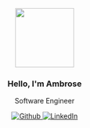 <div align="center">
  <img src="https://github.com/user-attachments/assets/dc330d0c-ae46-41fd-a972-8bcfc7a8b5b7" height="120" />
  <h3>Hello, I'm Ambrose</h3>
  <p>
    Software Engineer
  </p>
  <div>
    <p align="center">
      <a href="https://github.com/ambroseahawo" target="_blank"><img alt="Github" src="https://img.shields.io/badge/GitHub-%2312100E.svg?&style=for-the-badge&logo=Github&logoColor=white" />
      </a> 
      <a href="https://linkedin.com/in/ambroseahawo" target="_blank"><img alt="LinkedIn" src="https://img.shields.io/badge/linkedin-9146FF.svg?&style=for-the-badge&logo=linkedin&logoColor=white" />
      </a>
    </p>  
  </div>
</div>
</div>
